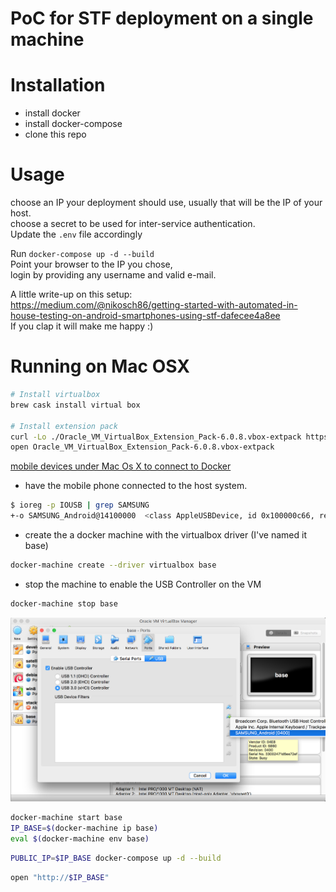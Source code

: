 PoC for STF deployment on a single machine
===========
# Installation

* install docker
* install docker-compose
* clone this repo

# Usage
choose an IP your deployment should use, usually that will be the IP of your host.  
choose a secret to be used for inter-service authentication.  
Update the `.env` file accordingly

Run `docker-compose up -d --build`  
Point your browser to the IP you chose,  
login by providing any username and valid e-mail.


A little write-up on this setup:  
https://medium.com/@nikosch86/getting-started-with-automated-in-house-testing-on-android-smartphones-using-stf-dafecee4a8ee  
If you clap it will make me happy :)

# Running on Mac OSX

```bash
# Install virtualbox
brew cask install virtual box

# Install extension pack
curl -Lo ./Oracle_VM_VirtualBox_Extension_Pack-6.0.8.vbox-extpack https://download.virtualbox.org/virtualbox/6.0.8/Oracle_VM_VirtualBox_Extension_Pack-6.0.8.vbox-extpack
open Oracle_VM_VirtualBox_Extension_Pack-6.0.8.vbox-extpack
```

[mobile devices under Mac Os X to connect to Docker](https://stackoverflow.com/questions/29776333/mobile-devices-under-mac-os-x-to-connect-to-docker)

* have the mobile phone connected to the host system.
```bash
$ ioreg -p IOUSB | grep SAMSUNG
+-o SAMSUNG_Android@14100000  <class AppleUSBDevice, id 0x100000c66, registered, matched, active, busy 0 (13 ms), retain 34>
```

* create the a docker machine with the virtualbox driver (I've named it base)
```bash
docker-machine create --driver virtualbox base
```

* stop the machine to enable the USB Controller on the VM
```bash
docker-machine stop base
```

![ALT_TEXT](./usb-virtualbox.png)

```bash
docker-machine start base
IP_BASE=$(docker-machine ip base)
eval $(docker-machine env base)
```

```bash
PUBLIC_IP=$IP_BASE docker-compose up -d --build
```

```bash
open "http://$IP_BASE"
```